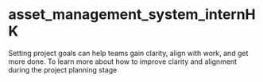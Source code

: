 # asset_management_system_internHK
Setting project goals can help teams gain clarity, align with work, and get more done. To learn more about how to improve clarity and alignment during the project planning stage

